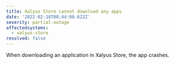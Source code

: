 ```yaml
---
title: Xalyus Store cannot download any apps
date: '2022-02-18T08:44:00.622Z'
severity: partial-outage
affectedsystems:
  - xalyus-store
resolved: false
---
```

When downloading an application in Xalyus Store, the app crashes.

<!--- language code: en -->
